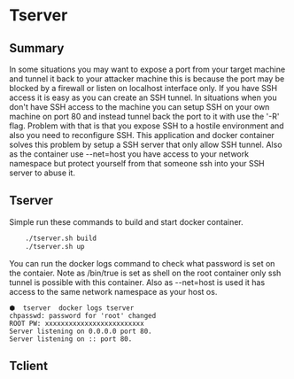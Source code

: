 # Tserver

## Summary

In some situations you may want to expose a port from your target machine and tunnel it back to your attacker machine
this is because the port may be blocked by a firewall or listen on localhost interface only.
If you have SSH access it is easy as you can create an SSH tunnel. In situations when you don't have SSH access to
the machine you can setup SSH on your own machine on port 80 and instead tunnel back the port to it with use the '-R' flag.
Problem with that is that you expose SSH to a hostile environment and also you need to reconfigure SSH.
This application and docker container solves this problem by setup a SSH server that only allow SSH tunnel.
Also as the container use --net=host you have access to your network namespace but protect yourself from that someone
ssh into your SSH server to abuse it.


## Tserver

Simple run these commands to build and start docker container.

```sh
    ./tserver.sh build
    ./tserver.sh up
```

You can run the docker logs command to check what password is set on the contaier.
Note as /bin/true is set as shell on the root container only ssh tunnel is possible with this container.
Also as --net=host is used it has access to the same network namespace as your host os.

```
⬢  tserver  docker logs tserver
chpasswd: password for 'root' changed
ROOT PW: xxxxxxxxxxxxxxxxxxxxxxxxx
Server listening on 0.0.0.0 port 80.
Server listening on :: port 80.

```


## Tclient

